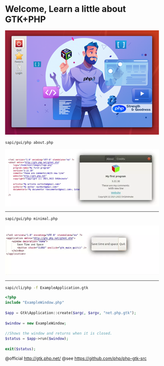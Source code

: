 
# Welcome, Learn a little about GTK+PHP
<img src="https://raw.githubusercontent.com/gtkphp/.github/main/profile/my-window.png" />


```bash
sapi/gui/php about.php
```
<img src="https://raw.githubusercontent.com/gtkphp/.github/main/profile/gtkml.webp" />

--------------------------------------

```bash
sapi/gui/php minimal.php
```
<img src="https://raw.githubusercontent.com/gtkphp/.github/main/profile/gtkml-window.webp" />

--------------------------------------

```bash
sapi/cli/php -f ExampleApplication.gtk
```

```php
<?php
include "ExampleWindow.php"

$app = Gtk\Application::create($argc, $argv, "net.php.gtk");

$window = new ExampleWindow;

//Shows the window and returns when it is closed.
$status = $app->run($window);

exit($status);
```


@official http://gtk.php.net/
@see https://github.com/php/php-gtk-src
